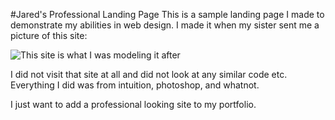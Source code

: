 ﻿#Jared's Professional Landing Page
This is a sample landing page I made to demonstrate my abilities in web design.
I made it when my sister sent me a picture of this site: 

![This site is what I was modeling it after](http://i.imgur.com/wlv2NgL.png)


I did not visit that site at all and did not look at any similar code etc.
Everything I did was from intuition, photoshop, and whatnot.

I just want to add a professional looking site to my portfolio.